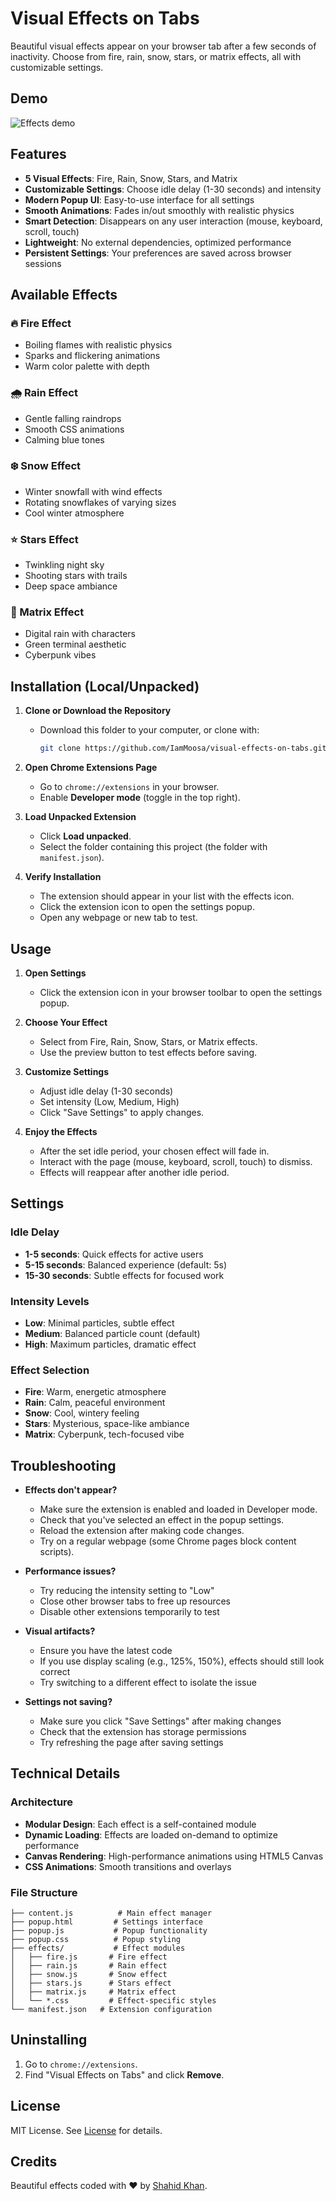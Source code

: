 # Visual Effects on Tabs

Beautiful visual effects appear on your browser tab after a few seconds of inactivity. Choose from fire, rain, snow, stars, or matrix effects, all with customizable settings.

## Demo

![Effects demo](./assets/demo.gif)

## Features

- **5 Visual Effects**: Fire, Rain, Snow, Stars, and Matrix
- **Customizable Settings**: Choose idle delay (1-30 seconds) and intensity
- **Modern Popup UI**: Easy-to-use interface for all settings
- **Smooth Animations**: Fades in/out smoothly with realistic physics
- **Smart Detection**: Disappears on any user interaction (mouse, keyboard, scroll, touch)
- **Lightweight**: No external dependencies, optimized performance
- **Persistent Settings**: Your preferences are saved across browser sessions

## Available Effects

### 🔥 Fire Effect
- Boiling flames with realistic physics
- Sparks and flickering animations
- Warm color palette with depth

### 🌧️ Rain Effect  
- Gentle falling raindrops
- Smooth CSS animations
- Calming blue tones

### ❄️ Snow Effect
- Winter snowfall with wind effects
- Rotating snowflakes of varying sizes
- Cool winter atmosphere

### ⭐ Stars Effect
- Twinkling night sky
- Shooting stars with trails
- Deep space ambiance

### 🔢 Matrix Effect
- Digital rain with characters
- Green terminal aesthetic
- Cyberpunk vibes

## Installation (Local/Unpacked)

1. **Clone or Download the Repository**
	- Download this folder to your computer, or clone with:
	  ```sh
	  git clone https://github.com/IamMoosa/visual-effects-on-tabs.git
	  ```

2. **Open Chrome Extensions Page**
	- Go to `chrome://extensions` in your browser.
	- Enable **Developer mode** (toggle in the top right).

3. **Load Unpacked Extension**
	- Click **Load unpacked**.
	- Select the folder containing this project (the folder with `manifest.json`).

4. **Verify Installation**
	- The extension should appear in your list with the effects icon.
	- Click the extension icon to open the settings popup.
	- Open any webpage or new tab to test.

## Usage

1. **Open Settings**
	- Click the extension icon in your browser toolbar to open the settings popup.

2. **Choose Your Effect**
	- Select from Fire, Rain, Snow, Stars, or Matrix effects.
	- Use the preview button to test effects before saving.

3. **Customize Settings**
	- Adjust idle delay (1-30 seconds)
	- Set intensity (Low, Medium, High)
	- Click "Save Settings" to apply changes.

4. **Enjoy the Effects**
	- After the set idle period, your chosen effect will fade in.
	- Interact with the page (mouse, keyboard, scroll, touch) to dismiss.
	- Effects will reappear after another idle period.

## Settings

### Idle Delay
- **1-5 seconds**: Quick effects for active users
- **5-15 seconds**: Balanced experience (default: 5s)
- **15-30 seconds**: Subtle effects for focused work

### Intensity Levels
- **Low**: Minimal particles, subtle effect
- **Medium**: Balanced particle count (default)
- **High**: Maximum particles, dramatic effect

### Effect Selection
- **Fire**: Warm, energetic atmosphere
- **Rain**: Calm, peaceful environment  
- **Snow**: Cool, wintery feeling
- **Stars**: Mysterious, space-like ambiance
- **Matrix**: Cyberpunk, tech-focused vibe

## Troubleshooting

- **Effects don't appear?**
  - Make sure the extension is enabled and loaded in Developer mode.
  - Check that you've selected an effect in the popup settings.
  - Reload the extension after making code changes.
  - Try on a regular webpage (some Chrome pages block content scripts).

- **Performance issues?**
  - Try reducing the intensity setting to "Low"
  - Close other browser tabs to free up resources
  - Disable other extensions temporarily to test

- **Visual artifacts?**
  - Ensure you have the latest code
  - If you use display scaling (e.g., 125%, 150%), effects should still look correct
  - Try switching to a different effect to isolate the issue

- **Settings not saving?**
  - Make sure you click "Save Settings" after making changes
  - Check that the extension has storage permissions
  - Try refreshing the page after saving settings

## Technical Details

### Architecture
- **Modular Design**: Each effect is a self-contained module
- **Dynamic Loading**: Effects are loaded on-demand to optimize performance
- **Canvas Rendering**: High-performance animations using HTML5 Canvas
- **CSS Animations**: Smooth transitions and overlays

### File Structure
```
├── content.js          # Main effect manager
├── popup.html         # Settings interface
├── popup.js           # Popup functionality  
├── popup.css          # Popup styling
├── effects/           # Effect modules
│   ├── fire.js       # Fire effect
│   ├── rain.js       # Rain effect
│   ├── snow.js       # Snow effect
│   ├── stars.js      # Stars effect
│   ├── matrix.js     # Matrix effect
│   └── *.css         # Effect-specific styles
└── manifest.json   # Extension configuration
```

## Uninstalling

1. Go to `chrome://extensions`.
2. Find "Visual Effects on Tabs" and click **Remove**.

## License

MIT License. See [License](LICENSE) for details.

## Credits

Beautiful effects coded with ❤️ by [Shahid Khan](https://www.linkedin.com/in/shahid-khan-1521a01a5/).